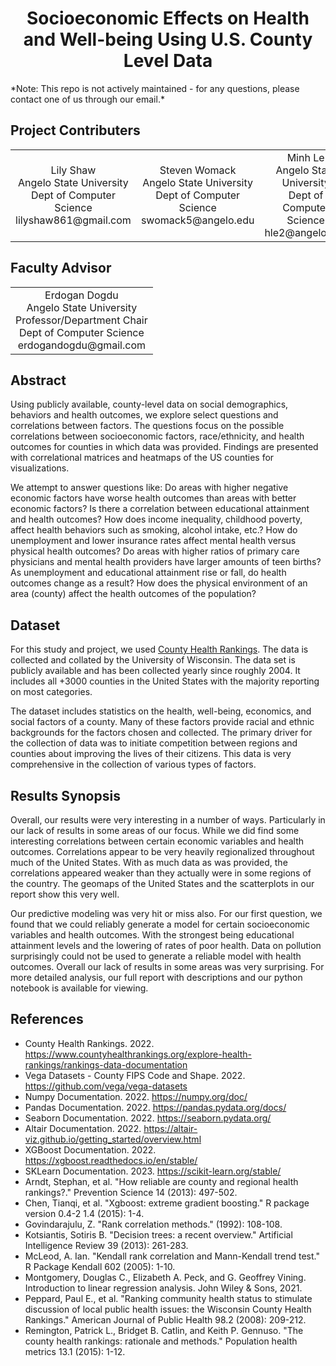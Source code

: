 <h1 align="center">Socioeconomic Effects on Health and Well-being Using U.S. County Level Data</h1>
*Note: This repo is not actively maintained - for any questions, please contact one of us through our email.*

<h2>Project Contributers</h2>
<table align="center">
<tr>
  <td align ="center">Lily Shaw</br>Angelo State University</br>Dept of Computer Science</br>lilyshaw861@gmail.com</td>
  <td align ="center">Steven Womack</br>Angelo State University</br>Dept of Computer Science</br>swomack5@angelo.edu</td>
  <td align ="center">Minh Le</br>Angelo State University</br>Dept of Computer Science</br>hle2@angelo.edu</td>
</tr>
</table>

<h2>Faculty Advisor</h2>
<table align="center">
<tr>
  <td align ="center">Erdogan Dogdu</br>Angelo State University</br>Professor/Department Chair</br>Dept of Computer Science</br>erdogandogdu@gmail.com</td>
</tr>
</table>

<h2>Abstract</h2>
<p>Using publicly available, county-level data on
social demographics, behaviors and health outcomes, we
explore select questions and correlations between factors.
The questions focus on the possible correlations between
socioeconomic factors, race/ethnicity, and health outcomes
for counties in which data was provided. Findings are
presented with correlational matrices and heatmaps of the
US counties for visualizations.</p>
<p>We attempt to answer questions like: Do areas
with higher negative economic factors have worse health
outcomes than areas with better economic factors? Is there
a correlation between educational attainment and health
outcomes? How does income inequality, childhood poverty,
affect health behaviors such as smoking, alcohol intake,
etc.? How do unemployment and lower insurance rates
affect mental health versus physical health outcomes? Do
areas with higher ratios of primary care physicians and
mental health providers have larger amounts of teen births?
As unemployment and educational attainment rise or fall,
do health outcomes change as a result? How does the
physical environment of an area (county) affect the health
outcomes of the population?</p>
<h2>Dataset</h2>
<p>For this study and project, we used <a href="https://www.countyhealthrankings.org/explore-health-rankings/rankings-data-documentation">County Health
  Rankings</a>. The data is collected and collated by the
University of Wisconsin. The data set is publicly available
and has been collected yearly since roughly 2004. It
includes all +3000 counties in the United States with the
majority reporting on most categories.</p>
<p>The dataset includes statistics on the health,
well-being, economics, and social factors of a county.
Many of these factors provide racial and ethnic
backgrounds for the factors chosen and collected. The
primary driver for the collection of data was to initiate
competition between regions and counties about improving
the lives of their citizens. This data is very comprehensive
in the collection of various types of factors.</p>
<h2>Results Synopsis</h2>
<p>Overall, our results were very interesting in a number of ways. Particularly in our lack of results in some areas of our focus. While we did find some interesting correlations between certain economic variables and health outcomes. Correlations appear to be very heavily regionalized throughout much of the United States. With as much data as was provided, the correlations appeared weaker than they actually were in some regions of the country. The geomaps of the United States and the scatterplots in our report show this very well.</p>
<p>Our predictive modeling was very hit or miss also. For our first question, we found that we could reliably generate a model for certain socioeconomic variables and health outcomes. With the strongest being educational attainment levels and the lowering of rates of poor health. Data on pollution surprisingly could not be used to generate a reliable model with health outcomes. Overall our lack of results in some areas was very surprising. For more detailed analysis, our full report with descriptions and our python notebook is available for viewing. 
</p>
<h2>References</h2>
<ul>
  <li>County Health Rankings. 2022. <a href="https://www.countyhealthrankings.org/explore-health-rankings/rankings-data-documentation">https://www.countyhealthrankings.org/explore-health-rankings/rankings-data-documentation</a></li>
  <li>Vega Datasets - County FIPS Code and Shape. 2022. <a href="https://github.com/vega/vega-datasets">https://github.com/vega/vega-datasets</a></li>
  <li>Numpy Documentation. 2022. <a href="https://numpy.org/doc/">https://numpy.org/doc/</a></li>
  <li>Pandas Documentation. 2022. <a href="https://pandas.pydata.org/docs/">https://pandas.pydata.org/docs/</a></li>
  <li>Seaborn Documentation. 2022. <a href="https://seaborn.pydata.org/">https://seaborn.pydata.org/</a></li>
  <li>Altair Documentation. 2022. <a href="https://altair-viz.github.io/getting_started/overview.html">https://altair-viz.github.io/getting_started/overview.html</a></li>
  <li>XGBoost Documentation. 2022. <a href="https://xgboost.readthedocs.io/en/stable/">https://xgboost.readthedocs.io/en/stable/</a></li>
  <li>SKLearn Documentation. 2023. <a href="https://scikit-learn.org/stable/">https://scikit-learn.org/stable/</a></li>
  <li>Arndt, Stephan, et al. "How reliable are county and regional health rankings?." Prevention Science 14 (2013): 497-502.</li>
  <li>Chen, Tianqi, et al. "Xgboost: extreme gradient boosting." R package version 0.4-2 1.4 (2015): 1-4.</li>
  <li>Govindarajulu, Z. "Rank correlation methods." (1992): 108-108.</li>
  <li>Kotsiantis, Sotiris B. "Decision trees: a recent overview." Artificial Intelligence Review 39 (2013): 261-283.</li>
  <li>McLeod, A. Ian. "Kendall rank correlation and Mann-Kendall trend test." R Package Kendall 602 (2005): 1-10.</li>
  <li>Montgomery, Douglas C., Elizabeth A. Peck, and G. Geoffrey Vining. Introduction to linear regression analysis. John Wiley & Sons, 2021.</li>
  <li>Peppard, Paul E., et al. "Ranking community health status to stimulate discussion of local public health issues: the Wisconsin County Health Rankings." American Journal of Public Health 98.2 (2008): 209-212.</li>
  <li>Remington, Patrick L., Bridget B. Catlin, and Keith P. Gennuso. "The county health rankings: rationale and methods." Population health metrics 13.1 (2015): 1-12.</li>
</ul>
